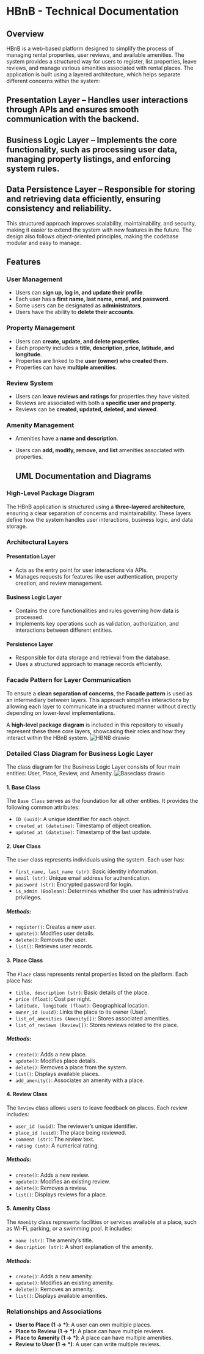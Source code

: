 
# HBnB - Technical Documentation

## Overview  
HBnB is a web-based platform designed to simplify the process of managing rental properties, user reviews, and available amenities. The system provides a structured way for users to register, list properties, leave reviews, and manage various amenities associated with rental places.
The application is built using a layered architecture, which helps separate different concerns within the system:
## Presentation Layer – Handles user interactions through APIs and ensures smooth communication with the backend.
## Business Logic Layer – Implements the core functionality, such as processing user data, managing property listings, and enforcing system rules.
## Data Persistence Layer – Responsible for storing and retrieving data efficiently, ensuring consistency and reliability.
This structured approach improves scalability, maintainability, and security, making it easier to extend the system with new features in the future. The design also follows object-oriented principles, making the codebase modular and easy to manage.

## Features  

### **User Management**  
- Users can **sign up, log in, and update their profile**.  
- Each user has a **first name, last name, email, and password**.  
- Some users can be designated as **administrators**.  
- Users have the ability to **delete their accounts**.  

### **Property Management**  
- Users can **create, update, and delete properties**.  
- Each property includes a **title, description, price, latitude, and longitude**.  
- Properties are linked to the **user (owner) who created them**.  
- Properties can have **multiple amenities**.  

### **Review System**  
- Users can **leave reviews and ratings** for properties they have visited.  
- Reviews are associated with both a **specific user and property**.  
- Reviews can be **created, updated, deleted, and viewed**.  

### **Amenity Management**  
- Amenities have a **name and description**.  
- Users can **add, modify, remove, and list** amenities associated with properties.

  ## UML Documentation and Diagrams  

### High-Level Package Diagram  

The HBnB application is structured using a **three-layered architecture**, ensuring a clear separation of concerns and maintainability. These layers define how the system handles user interactions, business logic, and data storage.  

### Architectural Layers  

#### **Presentation Layer**  
- Acts as the entry point for user interactions via APIs.  
- Manages requests for features like user authentication, property creation, and review management.  

#### **Business Logic Layer**  
- Contains the core functionalities and rules governing how data is processed.  
- Implements key operations such as validation, authorization, and interactions between different entities.  

#### **Persistence Layer**  
- Responsible for data storage and retrieval from the database.  
- Uses a structured approach to manage records efficiently.  

### **Facade Pattern for Layer Communication**  
To ensure a **clean separation of concerns**, the **Facade pattern** is used as an intermediary between layers. This approach simplifies interactions by allowing each layer to communicate in a structured manner without directly depending on lower-level implementations.  

A **high-level package diagram** is included in this repository to visually represent these three core layers, showcasing their roles and how they interact within the HBnB system.
![HBNB drawio](https://github.com/user-attachments/assets/9e723aea-567c-46b8-a5bd-68c45d3ead3c)


### **Detailed Class Diagram for Business Logic Layer**
The class diagram for the Business Logic Layer consists of four main entities: User, Place, Review, and Amenity.
![Baseclass drawio](https://github.com/user-attachments/assets/a7975db8-acfa-4c16-a328-2f18ff1cca85)
#### **1. Base Class**  
The `Base Class` serves as the foundation for all other entities. It provides the following common attributes:  
- `ID (uuid)`: A unique identifier for each object.  
- `created_at (datetime)`: Timestamp of object creation.  
- `updated_at (datetime)`: Timestamp of the last update.


#### **2. User Class**  
The `User` class represents individuals using the system. Each user has:  
- `first_name, last_name (str)`: Basic identity information.  
- `email (str)`: Unique email address for authentication.  
- `password (str)`: Encrypted password for login.  
- `is_admin (Boolean)`: Determines whether the user has administrative privileges.  

##### **Methods**:  
- `register()`: Creates a new user.  
- `update()`: Modifies user details.  
- `delete()`: Removes the user.  
- `list()`: Retrieves user records.

#### **3. Place Class**  
The `Place` class represents rental properties listed on the platform. Each place has:  
- `title, description (str)`: Basic details of the place.  
- `price (float)`: Cost per night.  
- `latitude, longitude (float)`: Geographical location.  
- `owner_id (uuid)`: Links the place to its owner (User).  
- `list_of_amenities (Amenity[])`: Stores associated amenities.  
- `list_of_reviews (Review[])`: Stores reviews related to the place.  

##### **Methods**:  
- `create()`: Adds a new place.  
- `update()`: Modifies place details.  
- `delete()`: Removes a place from the system.  
- `list()`: Displays available places.  
- `add_amenity()`: Associates an amenity with a place.  

#### **4. Review Class**  
The `Review` class allows users to leave feedback on places. Each review includes:  
- `user_id (uuid)`: The reviewer’s unique identifier.  
- `place_id (uuid)`: The place being reviewed.  
- `comment (str)`: The review text.  
- `rating (int)`: A numerical rating.  

##### **Methods**:  
- `create()`: Adds a new review.  
- `update()`: Modifies an existing review.  
- `delete()`: Removes a review.  
- `list()`: Displays reviews for a place.  

#### **5. Amenity Class**  
The `Amenity` class represents facilities or services available at a place, such as Wi-Fi, parking, or a swimming pool. It includes:  
- `name (str)`: The amenity’s title.  
- `description (str)`: A short explanation of the amenity.  

##### **Methods**:  
- `create()`: Adds a new amenity.  
- `update()`: Modifies an existing amenity.  
- `delete()`: Removes an amenity.  
- `list()`: Displays available amenities.

### **Relationships and Associations**  

- **User to Place (1 → *)**: A user can own multiple places.  
- **Place to Review (1 → *)**: A place can have multiple reviews.  
- **Place to Amenity (1 → *)**: A place can have multiple amenities.  
- **Review to User (1 → *)**: A user can write multiple reviews.

